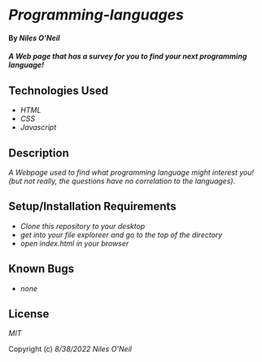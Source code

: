 # _Programming-languages_

#### By _**Niles O'Neil**_

#### _A Web page that has a survey for you to find your next programming language!_



## Technologies Used

* _HTML_
* _CSS_
* _Javascript_

## Description

_A Webpage used to find what programming language might interest you! (but not really, the questions have no correlation to the languages)._

## Setup/Installation Requirements

* _Clone this repository to your desktop_
* _get into your file exploreer and go to the top of the directory_
* _open index.html in your browser_

## Known Bugs

* _none_

## License

_MIT_

Copyright (c) _8/38/2022_ _Niles O'Neil_